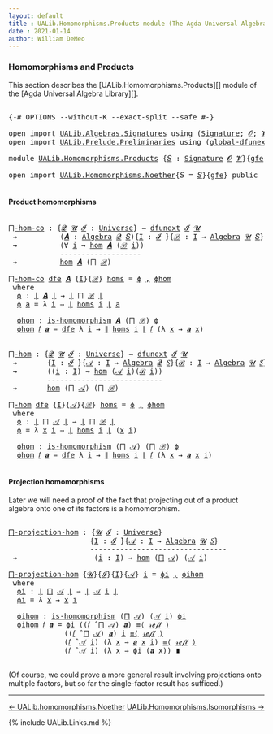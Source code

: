 ```yaml
---
layout: default
title : UALib.Homomorphisms.Products module (The Agda Universal Algebra Library)
date : 2021-01-14
author: William DeMeo
---
```


### <a id="homomorphisms-and-products">Homomorphisms and Products</a>

This section describes the [UALib.Homomorphisms.Products][] module of the [Agda Universal Algebra Library][].

<pre class="Agda">

<a id="343" class="Symbol">{-#</a> <a id="347" class="Keyword">OPTIONS</a> <a id="355" class="Pragma">--without-K</a> <a id="367" class="Pragma">--exact-split</a> <a id="381" class="Pragma">--safe</a> <a id="388" class="Symbol">#-}</a>

<a id="393" class="Keyword">open</a> <a id="398" class="Keyword">import</a> <a id="405" href="UALib.Algebras.Signatures.html" class="Module">UALib.Algebras.Signatures</a> <a id="431" class="Keyword">using</a> <a id="437" class="Symbol">(</a><a id="438" href="UALib.Algebras.Signatures.html#1457" class="Function">Signature</a><a id="447" class="Symbol">;</a> <a id="449" href="universes.html#613" class="Generalizable">𝓞</a><a id="450" class="Symbol">;</a> <a id="452" href="universes.html#617" class="Generalizable">𝓥</a><a id="453" class="Symbol">)</a>
<a id="455" class="Keyword">open</a> <a id="460" class="Keyword">import</a> <a id="467" href="UALib.Prelude.Preliminaries.html" class="Module">UALib.Prelude.Preliminaries</a> <a id="495" class="Keyword">using</a> <a id="501" class="Symbol">(</a><a id="502" href="MGS-Subsingleton-Theorems.html#3468" class="Function">global-dfunext</a><a id="516" class="Symbol">;</a> <a id="518" href="MGS-FunExt-from-Univalence.html#2039" class="Function">dfunext</a><a id="525" class="Symbol">)</a>

<a id="528" class="Keyword">module</a> <a id="535" href="UALib.Homomorphisms.Products.html" class="Module">UALib.Homomorphisms.Products</a> <a id="564" class="Symbol">{</a><a id="565" href="UALib.Homomorphisms.Products.html#565" class="Bound">𝑆</a> <a id="567" class="Symbol">:</a> <a id="569" href="UALib.Algebras.Signatures.html#1457" class="Function">Signature</a> <a id="579" href="universes.html#613" class="Generalizable">𝓞</a> <a id="581" href="universes.html#617" class="Generalizable">𝓥</a><a id="582" class="Symbol">}{</a><a id="584" href="UALib.Homomorphisms.Products.html#584" class="Bound">gfe</a> <a id="588" class="Symbol">:</a> <a id="590" href="MGS-Subsingleton-Theorems.html#3468" class="Function">global-dfunext</a><a id="604" class="Symbol">}</a> <a id="606" class="Keyword">where</a>

<a id="613" class="Keyword">open</a> <a id="618" class="Keyword">import</a> <a id="625" href="UALib.Homomorphisms.Noether.html" class="Module">UALib.Homomorphisms.Noether</a><a id="652" class="Symbol">{</a><a id="653" class="Argument">𝑆</a> <a id="655" class="Symbol">=</a> <a id="657" href="UALib.Homomorphisms.Products.html#565" class="Bound">𝑆</a><a id="658" class="Symbol">}{</a><a id="660" href="UALib.Homomorphisms.Products.html#584" class="Bound">gfe</a><a id="663" class="Symbol">}</a> <a id="665" class="Keyword">public</a>

</pre>

#### <a id="product-homomorphisms">Product homomorphisms</a>

<pre class="Agda">

<a id="⨅-hom-co"></a><a id="761" href="UALib.Homomorphisms.Products.html#761" class="Function">⨅-hom-co</a> <a id="770" class="Symbol">:</a> <a id="772" class="Symbol">{</a><a id="773" href="UALib.Homomorphisms.Products.html#773" class="Bound">𝓠</a> <a id="775" href="UALib.Homomorphisms.Products.html#775" class="Bound">𝓤</a> <a id="777" href="UALib.Homomorphisms.Products.html#777" class="Bound">𝓘</a> <a id="779" class="Symbol">:</a> <a id="781" href="universes.html#551" class="Function">Universe</a><a id="789" class="Symbol">}</a> <a id="791" class="Symbol">→</a> <a id="793" href="MGS-FunExt-from-Univalence.html#2039" class="Function">dfunext</a> <a id="801" href="UALib.Homomorphisms.Products.html#777" class="Bound">𝓘</a> <a id="803" href="UALib.Homomorphisms.Products.html#775" class="Bound">𝓤</a>
 <a id="806" class="Symbol">→</a>          <a id="817" class="Symbol">(</a><a id="818" href="UALib.Homomorphisms.Products.html#818" class="Bound">𝑨</a> <a id="820" class="Symbol">:</a> <a id="822" href="UALib.Algebras.Algebras.html#813" class="Function">Algebra</a> <a id="830" href="UALib.Homomorphisms.Products.html#773" class="Bound">𝓠</a> <a id="832" href="UALib.Homomorphisms.Products.html#565" class="Bound">𝑆</a><a id="833" class="Symbol">){</a><a id="835" href="UALib.Homomorphisms.Products.html#835" class="Bound">I</a> <a id="837" class="Symbol">:</a> <a id="839" href="UALib.Homomorphisms.Products.html#777" class="Bound">𝓘</a> <a id="841" href="universes.html#758" class="Function Operator">̇</a><a id="842" class="Symbol">}{</a><a id="844" href="UALib.Homomorphisms.Products.html#844" class="Bound">ℬ</a> <a id="846" class="Symbol">:</a> <a id="848" href="UALib.Homomorphisms.Products.html#835" class="Bound">I</a> <a id="850" class="Symbol">→</a> <a id="852" href="UALib.Algebras.Algebras.html#813" class="Function">Algebra</a> <a id="860" href="UALib.Homomorphisms.Products.html#775" class="Bound">𝓤</a> <a id="862" href="UALib.Homomorphisms.Products.html#565" class="Bound">𝑆</a><a id="863" class="Symbol">}</a>
 <a id="866" class="Symbol">→</a>          <a id="877" class="Symbol">(∀</a> <a id="880" href="UALib.Homomorphisms.Products.html#880" class="Bound">i</a> <a id="882" class="Symbol">→</a> <a id="884" href="UALib.Homomorphisms.Basic.html#2062" class="Function">hom</a> <a id="888" href="UALib.Homomorphisms.Products.html#818" class="Bound">𝑨</a> <a id="890" class="Symbol">(</a><a id="891" href="UALib.Homomorphisms.Products.html#844" class="Bound">ℬ</a> <a id="893" href="UALib.Homomorphisms.Products.html#880" class="Bound">i</a><a id="894" class="Symbol">))</a>
            <a id="909" class="Comment">-------------------</a>
 <a id="930" class="Symbol">→</a>          <a id="941" href="UALib.Homomorphisms.Basic.html#2062" class="Function">hom</a> <a id="945" href="UALib.Homomorphisms.Products.html#818" class="Bound">𝑨</a> <a id="947" class="Symbol">(</a><a id="948" href="UALib.Algebras.Products.html#676" class="Function">⨅</a> <a id="950" href="UALib.Homomorphisms.Products.html#844" class="Bound">ℬ</a><a id="951" class="Symbol">)</a>

<a id="954" href="UALib.Homomorphisms.Products.html#761" class="Function">⨅-hom-co</a> <a id="963" href="UALib.Homomorphisms.Products.html#963" class="Bound">dfe</a> <a id="967" href="UALib.Homomorphisms.Products.html#967" class="Bound">𝑨</a> <a id="969" class="Symbol">{</a><a id="970" href="UALib.Homomorphisms.Products.html#970" class="Bound">I</a><a id="971" class="Symbol">}{</a><a id="973" href="UALib.Homomorphisms.Products.html#973" class="Bound">ℬ</a><a id="974" class="Symbol">}</a> <a id="976" href="UALib.Homomorphisms.Products.html#976" class="Bound">homs</a> <a id="981" class="Symbol">=</a> <a id="983" href="UALib.Homomorphisms.Products.html#1001" class="Function">ϕ</a> <a id="985" href="UALib.Prelude.Preliminaries.html#5763" class="InductiveConstructor Operator">,</a> <a id="987" href="UALib.Homomorphisms.Products.html#1051" class="Function">ϕhom</a>
 <a id="993" class="Keyword">where</a>
  <a id="1001" href="UALib.Homomorphisms.Products.html#1001" class="Function">ϕ</a> <a id="1003" class="Symbol">:</a> <a id="1005" href="UALib.Prelude.Preliminaries.html#10371" class="Function Operator">∣</a> <a id="1007" href="UALib.Homomorphisms.Products.html#967" class="Bound">𝑨</a> <a id="1009" href="UALib.Prelude.Preliminaries.html#10371" class="Function Operator">∣</a> <a id="1011" class="Symbol">→</a> <a id="1013" href="UALib.Prelude.Preliminaries.html#10371" class="Function Operator">∣</a> <a id="1015" href="UALib.Algebras.Products.html#676" class="Function">⨅</a> <a id="1017" href="UALib.Homomorphisms.Products.html#973" class="Bound">ℬ</a> <a id="1019" href="UALib.Prelude.Preliminaries.html#10371" class="Function Operator">∣</a>
  <a id="1023" href="UALib.Homomorphisms.Products.html#1001" class="Function">ϕ</a> <a id="1025" href="UALib.Homomorphisms.Products.html#1025" class="Bound">a</a> <a id="1027" class="Symbol">=</a> <a id="1029" class="Symbol">λ</a> <a id="1031" href="UALib.Homomorphisms.Products.html#1031" class="Bound">i</a> <a id="1033" class="Symbol">→</a> <a id="1035" href="UALib.Prelude.Preliminaries.html#10371" class="Function Operator">∣</a> <a id="1037" href="UALib.Homomorphisms.Products.html#976" class="Bound">homs</a> <a id="1042" href="UALib.Homomorphisms.Products.html#1031" class="Bound">i</a> <a id="1044" href="UALib.Prelude.Preliminaries.html#10371" class="Function Operator">∣</a> <a id="1046" href="UALib.Homomorphisms.Products.html#1025" class="Bound">a</a>

  <a id="1051" href="UALib.Homomorphisms.Products.html#1051" class="Function">ϕhom</a> <a id="1056" class="Symbol">:</a> <a id="1058" href="UALib.Homomorphisms.Basic.html#1887" class="Function">is-homomorphism</a> <a id="1074" href="UALib.Homomorphisms.Products.html#967" class="Bound">𝑨</a> <a id="1076" class="Symbol">(</a><a id="1077" href="UALib.Algebras.Products.html#676" class="Function">⨅</a> <a id="1079" href="UALib.Homomorphisms.Products.html#973" class="Bound">ℬ</a><a id="1080" class="Symbol">)</a> <a id="1082" href="UALib.Homomorphisms.Products.html#1001" class="Function">ϕ</a>
  <a id="1086" href="UALib.Homomorphisms.Products.html#1051" class="Function">ϕhom</a> <a id="1091" href="UALib.Homomorphisms.Products.html#1091" class="Bound">𝑓</a> <a id="1093" href="UALib.Homomorphisms.Products.html#1093" class="Bound">𝒂</a> <a id="1095" class="Symbol">=</a> <a id="1097" href="UALib.Homomorphisms.Products.html#963" class="Bound">dfe</a> <a id="1101" class="Symbol">λ</a> <a id="1103" href="UALib.Homomorphisms.Products.html#1103" class="Bound">i</a> <a id="1105" class="Symbol">→</a> <a id="1107" href="UALib.Prelude.Preliminaries.html#10452" class="Function Operator">∥</a> <a id="1109" href="UALib.Homomorphisms.Products.html#976" class="Bound">homs</a> <a id="1114" href="UALib.Homomorphisms.Products.html#1103" class="Bound">i</a> <a id="1116" href="UALib.Prelude.Preliminaries.html#10452" class="Function Operator">∥</a> <a id="1118" href="UALib.Homomorphisms.Products.html#1091" class="Bound">𝑓</a> <a id="1120" class="Symbol">(λ</a> <a id="1123" href="UALib.Homomorphisms.Products.html#1123" class="Bound">x</a> <a id="1125" class="Symbol">→</a> <a id="1127" href="UALib.Homomorphisms.Products.html#1093" class="Bound">𝒂</a> <a id="1129" href="UALib.Homomorphisms.Products.html#1123" class="Bound">x</a><a id="1130" class="Symbol">)</a>


<a id="⨅-hom"></a><a id="1134" href="UALib.Homomorphisms.Products.html#1134" class="Function">⨅-hom</a> <a id="1140" class="Symbol">:</a> <a id="1142" class="Symbol">{</a><a id="1143" href="UALib.Homomorphisms.Products.html#1143" class="Bound">𝓠</a> <a id="1145" href="UALib.Homomorphisms.Products.html#1145" class="Bound">𝓤</a> <a id="1147" href="UALib.Homomorphisms.Products.html#1147" class="Bound">𝓘</a> <a id="1149" class="Symbol">:</a> <a id="1151" href="universes.html#551" class="Function">Universe</a><a id="1159" class="Symbol">}</a> <a id="1161" class="Symbol">→</a> <a id="1163" href="MGS-FunExt-from-Univalence.html#2039" class="Function">dfunext</a> <a id="1171" href="UALib.Homomorphisms.Products.html#1147" class="Bound">𝓘</a> <a id="1173" href="UALib.Homomorphisms.Products.html#1145" class="Bound">𝓤</a>
 <a id="1176" class="Symbol">→</a>       <a id="1184" class="Symbol">{</a><a id="1185" href="UALib.Homomorphisms.Products.html#1185" class="Bound">I</a> <a id="1187" class="Symbol">:</a> <a id="1189" href="UALib.Homomorphisms.Products.html#1147" class="Bound">𝓘</a> <a id="1191" href="universes.html#758" class="Function Operator">̇</a><a id="1192" class="Symbol">}{</a><a id="1194" href="UALib.Homomorphisms.Products.html#1194" class="Bound">𝒜</a> <a id="1196" class="Symbol">:</a> <a id="1198" href="UALib.Homomorphisms.Products.html#1185" class="Bound">I</a> <a id="1200" class="Symbol">→</a> <a id="1202" href="UALib.Algebras.Algebras.html#813" class="Function">Algebra</a> <a id="1210" href="UALib.Homomorphisms.Products.html#1143" class="Bound">𝓠</a> <a id="1212" href="UALib.Homomorphisms.Products.html#565" class="Bound">𝑆</a><a id="1213" class="Symbol">}{</a><a id="1215" href="UALib.Homomorphisms.Products.html#1215" class="Bound">ℬ</a> <a id="1217" class="Symbol">:</a> <a id="1219" href="UALib.Homomorphisms.Products.html#1185" class="Bound">I</a> <a id="1221" class="Symbol">→</a> <a id="1223" href="UALib.Algebras.Algebras.html#813" class="Function">Algebra</a> <a id="1231" href="UALib.Homomorphisms.Products.html#1145" class="Bound">𝓤</a> <a id="1233" href="UALib.Homomorphisms.Products.html#565" class="Bound">𝑆</a><a id="1234" class="Symbol">}</a>
 <a id="1237" class="Symbol">→</a>       <a id="1245" class="Symbol">((</a><a id="1247" href="UALib.Homomorphisms.Products.html#1247" class="Bound">i</a> <a id="1249" class="Symbol">:</a> <a id="1251" href="UALib.Homomorphisms.Products.html#1185" class="Bound">I</a><a id="1252" class="Symbol">)</a> <a id="1254" class="Symbol">→</a> <a id="1256" href="UALib.Homomorphisms.Basic.html#2062" class="Function">hom</a> <a id="1260" class="Symbol">(</a><a id="1261" href="UALib.Homomorphisms.Products.html#1194" class="Bound">𝒜</a> <a id="1263" href="UALib.Homomorphisms.Products.html#1247" class="Bound">i</a><a id="1264" class="Symbol">)(</a><a id="1266" href="UALib.Homomorphisms.Products.html#1215" class="Bound">ℬ</a> <a id="1268" href="UALib.Homomorphisms.Products.html#1247" class="Bound">i</a><a id="1269" class="Symbol">))</a>
         <a id="1281" class="Comment">---------------------------</a>
 <a id="1310" class="Symbol">→</a>       <a id="1318" href="UALib.Homomorphisms.Basic.html#2062" class="Function">hom</a> <a id="1322" class="Symbol">(</a><a id="1323" href="UALib.Algebras.Products.html#676" class="Function">⨅</a> <a id="1325" href="UALib.Homomorphisms.Products.html#1194" class="Bound">𝒜</a><a id="1326" class="Symbol">)</a> <a id="1328" class="Symbol">(</a><a id="1329" href="UALib.Algebras.Products.html#676" class="Function">⨅</a> <a id="1331" href="UALib.Homomorphisms.Products.html#1215" class="Bound">ℬ</a><a id="1332" class="Symbol">)</a>

<a id="1335" href="UALib.Homomorphisms.Products.html#1134" class="Function">⨅-hom</a> <a id="1341" href="UALib.Homomorphisms.Products.html#1341" class="Bound">dfe</a> <a id="1345" class="Symbol">{</a><a id="1346" href="UALib.Homomorphisms.Products.html#1346" class="Bound">I</a><a id="1347" class="Symbol">}{</a><a id="1349" href="UALib.Homomorphisms.Products.html#1349" class="Bound">𝒜</a><a id="1350" class="Symbol">}{</a><a id="1352" href="UALib.Homomorphisms.Products.html#1352" class="Bound">ℬ</a><a id="1353" class="Symbol">}</a> <a id="1355" href="UALib.Homomorphisms.Products.html#1355" class="Bound">homs</a> <a id="1360" class="Symbol">=</a> <a id="1362" href="UALib.Homomorphisms.Products.html#1380" class="Function">ϕ</a> <a id="1364" href="UALib.Prelude.Preliminaries.html#5763" class="InductiveConstructor Operator">,</a> <a id="1366" href="UALib.Homomorphisms.Products.html#1436" class="Function">ϕhom</a>
 <a id="1372" class="Keyword">where</a>
  <a id="1380" href="UALib.Homomorphisms.Products.html#1380" class="Function">ϕ</a> <a id="1382" class="Symbol">:</a> <a id="1384" href="UALib.Prelude.Preliminaries.html#10371" class="Function Operator">∣</a> <a id="1386" href="UALib.Algebras.Products.html#676" class="Function">⨅</a> <a id="1388" href="UALib.Homomorphisms.Products.html#1349" class="Bound">𝒜</a> <a id="1390" href="UALib.Prelude.Preliminaries.html#10371" class="Function Operator">∣</a> <a id="1392" class="Symbol">→</a> <a id="1394" href="UALib.Prelude.Preliminaries.html#10371" class="Function Operator">∣</a> <a id="1396" href="UALib.Algebras.Products.html#676" class="Function">⨅</a> <a id="1398" href="UALib.Homomorphisms.Products.html#1352" class="Bound">ℬ</a> <a id="1400" href="UALib.Prelude.Preliminaries.html#10371" class="Function Operator">∣</a>
  <a id="1404" href="UALib.Homomorphisms.Products.html#1380" class="Function">ϕ</a> <a id="1406" class="Symbol">=</a> <a id="1408" class="Symbol">λ</a> <a id="1410" href="UALib.Homomorphisms.Products.html#1410" class="Bound">x</a> <a id="1412" href="UALib.Homomorphisms.Products.html#1412" class="Bound">i</a> <a id="1414" class="Symbol">→</a> <a id="1416" href="UALib.Prelude.Preliminaries.html#10371" class="Function Operator">∣</a> <a id="1418" href="UALib.Homomorphisms.Products.html#1355" class="Bound">homs</a> <a id="1423" href="UALib.Homomorphisms.Products.html#1412" class="Bound">i</a> <a id="1425" href="UALib.Prelude.Preliminaries.html#10371" class="Function Operator">∣</a> <a id="1427" class="Symbol">(</a><a id="1428" href="UALib.Homomorphisms.Products.html#1410" class="Bound">x</a> <a id="1430" href="UALib.Homomorphisms.Products.html#1412" class="Bound">i</a><a id="1431" class="Symbol">)</a>

  <a id="1436" href="UALib.Homomorphisms.Products.html#1436" class="Function">ϕhom</a> <a id="1441" class="Symbol">:</a> <a id="1443" href="UALib.Homomorphisms.Basic.html#1887" class="Function">is-homomorphism</a> <a id="1459" class="Symbol">(</a><a id="1460" href="UALib.Algebras.Products.html#676" class="Function">⨅</a> <a id="1462" href="UALib.Homomorphisms.Products.html#1349" class="Bound">𝒜</a><a id="1463" class="Symbol">)</a> <a id="1465" class="Symbol">(</a><a id="1466" href="UALib.Algebras.Products.html#676" class="Function">⨅</a> <a id="1468" href="UALib.Homomorphisms.Products.html#1352" class="Bound">ℬ</a><a id="1469" class="Symbol">)</a> <a id="1471" href="UALib.Homomorphisms.Products.html#1380" class="Function">ϕ</a>
  <a id="1475" href="UALib.Homomorphisms.Products.html#1436" class="Function">ϕhom</a> <a id="1480" href="UALib.Homomorphisms.Products.html#1480" class="Bound">𝑓</a> <a id="1482" href="UALib.Homomorphisms.Products.html#1482" class="Bound">𝒂</a> <a id="1484" class="Symbol">=</a> <a id="1486" href="UALib.Homomorphisms.Products.html#1341" class="Bound">dfe</a> <a id="1490" class="Symbol">λ</a> <a id="1492" href="UALib.Homomorphisms.Products.html#1492" class="Bound">i</a> <a id="1494" class="Symbol">→</a> <a id="1496" href="UALib.Prelude.Preliminaries.html#10452" class="Function Operator">∥</a> <a id="1498" href="UALib.Homomorphisms.Products.html#1355" class="Bound">homs</a> <a id="1503" href="UALib.Homomorphisms.Products.html#1492" class="Bound">i</a> <a id="1505" href="UALib.Prelude.Preliminaries.html#10452" class="Function Operator">∥</a> <a id="1507" href="UALib.Homomorphisms.Products.html#1480" class="Bound">𝑓</a> <a id="1509" class="Symbol">(λ</a> <a id="1512" href="UALib.Homomorphisms.Products.html#1512" class="Bound">x</a> <a id="1514" class="Symbol">→</a> <a id="1516" href="UALib.Homomorphisms.Products.html#1482" class="Bound">𝒂</a> <a id="1518" href="UALib.Homomorphisms.Products.html#1512" class="Bound">x</a> <a id="1520" href="UALib.Homomorphisms.Products.html#1492" class="Bound">i</a><a id="1521" class="Symbol">)</a>

</pre>



#### <a id="projection-homomorphisms">Projection homomorphisms</a>

Later we will need a proof of the fact that projecting out of a product algebra onto one of its factors is a homomorphism.

<pre class="Agda">

<a id="⨅-projection-hom"></a><a id="1744" href="UALib.Homomorphisms.Products.html#1744" class="Function">⨅-projection-hom</a> <a id="1761" class="Symbol">:</a> <a id="1763" class="Symbol">{</a><a id="1764" href="UALib.Homomorphisms.Products.html#1764" class="Bound">𝓤</a> <a id="1766" href="UALib.Homomorphisms.Products.html#1766" class="Bound">𝓘</a> <a id="1768" class="Symbol">:</a> <a id="1770" href="universes.html#551" class="Function">Universe</a><a id="1778" class="Symbol">}</a>
                   <a id="1799" class="Symbol">{</a><a id="1800" href="UALib.Homomorphisms.Products.html#1800" class="Bound">I</a> <a id="1802" class="Symbol">:</a> <a id="1804" href="UALib.Homomorphisms.Products.html#1766" class="Bound">𝓘</a> <a id="1806" href="universes.html#758" class="Function Operator">̇</a><a id="1807" class="Symbol">}{</a><a id="1809" href="UALib.Homomorphisms.Products.html#1809" class="Bound">𝒜</a> <a id="1811" class="Symbol">:</a> <a id="1813" href="UALib.Homomorphisms.Products.html#1800" class="Bound">I</a> <a id="1815" class="Symbol">→</a> <a id="1817" href="UALib.Algebras.Algebras.html#813" class="Function">Algebra</a> <a id="1825" href="UALib.Homomorphisms.Products.html#1764" class="Bound">𝓤</a> <a id="1827" href="UALib.Homomorphisms.Products.html#565" class="Bound">𝑆</a><a id="1828" class="Symbol">}</a>
                   <a id="1849" class="Comment">--------------------------------</a>
 <a id="1883" class="Symbol">→</a>                  <a id="1902" class="Symbol">(</a><a id="1903" href="UALib.Homomorphisms.Products.html#1903" class="Bound">i</a> <a id="1905" class="Symbol">:</a> <a id="1907" href="UALib.Homomorphisms.Products.html#1800" class="Bound">I</a><a id="1908" class="Symbol">)</a> <a id="1910" class="Symbol">→</a> <a id="1912" href="UALib.Homomorphisms.Basic.html#2062" class="Function">hom</a> <a id="1916" class="Symbol">(</a><a id="1917" href="UALib.Algebras.Products.html#676" class="Function">⨅</a> <a id="1919" href="UALib.Homomorphisms.Products.html#1809" class="Bound">𝒜</a><a id="1920" class="Symbol">)</a> <a id="1922" class="Symbol">(</a><a id="1923" href="UALib.Homomorphisms.Products.html#1809" class="Bound">𝒜</a> <a id="1925" href="UALib.Homomorphisms.Products.html#1903" class="Bound">i</a><a id="1926" class="Symbol">)</a>

<a id="1929" href="UALib.Homomorphisms.Products.html#1744" class="Function">⨅-projection-hom</a> <a id="1946" class="Symbol">{</a><a id="1947" href="UALib.Homomorphisms.Products.html#1947" class="Bound">𝓤</a><a id="1948" class="Symbol">}{</a><a id="1950" href="UALib.Homomorphisms.Products.html#1950" class="Bound">𝓘</a><a id="1951" class="Symbol">}{</a><a id="1953" href="UALib.Homomorphisms.Products.html#1953" class="Bound">I</a><a id="1954" class="Symbol">}{</a><a id="1956" href="UALib.Homomorphisms.Products.html#1956" class="Bound">𝒜</a><a id="1957" class="Symbol">}</a> <a id="1959" href="UALib.Homomorphisms.Products.html#1959" class="Bound">i</a> <a id="1961" class="Symbol">=</a> <a id="1963" href="UALib.Homomorphisms.Products.html#1983" class="Function">ϕi</a> <a id="1966" href="UALib.Prelude.Preliminaries.html#5763" class="InductiveConstructor Operator">,</a> <a id="1968" href="UALib.Homomorphisms.Products.html#2026" class="Function">ϕihom</a>
 <a id="1975" class="Keyword">where</a>
  <a id="1983" href="UALib.Homomorphisms.Products.html#1983" class="Function">ϕi</a> <a id="1986" class="Symbol">:</a> <a id="1988" href="UALib.Prelude.Preliminaries.html#10371" class="Function Operator">∣</a> <a id="1990" href="UALib.Algebras.Products.html#676" class="Function">⨅</a> <a id="1992" href="UALib.Homomorphisms.Products.html#1956" class="Bound">𝒜</a> <a id="1994" href="UALib.Prelude.Preliminaries.html#10371" class="Function Operator">∣</a> <a id="1996" class="Symbol">→</a> <a id="1998" href="UALib.Prelude.Preliminaries.html#10371" class="Function Operator">∣</a> <a id="2000" href="UALib.Homomorphisms.Products.html#1956" class="Bound">𝒜</a> <a id="2002" href="UALib.Homomorphisms.Products.html#1959" class="Bound">i</a> <a id="2004" href="UALib.Prelude.Preliminaries.html#10371" class="Function Operator">∣</a>
  <a id="2008" href="UALib.Homomorphisms.Products.html#1983" class="Function">ϕi</a> <a id="2011" class="Symbol">=</a> <a id="2013" class="Symbol">λ</a> <a id="2015" href="UALib.Homomorphisms.Products.html#2015" class="Bound">x</a> <a id="2017" class="Symbol">→</a> <a id="2019" href="UALib.Homomorphisms.Products.html#2015" class="Bound">x</a> <a id="2021" href="UALib.Homomorphisms.Products.html#1959" class="Bound">i</a>

  <a id="2026" href="UALib.Homomorphisms.Products.html#2026" class="Function">ϕihom</a> <a id="2032" class="Symbol">:</a> <a id="2034" href="UALib.Homomorphisms.Basic.html#1887" class="Function">is-homomorphism</a> <a id="2050" class="Symbol">(</a><a id="2051" href="UALib.Algebras.Products.html#676" class="Function">⨅</a> <a id="2053" href="UALib.Homomorphisms.Products.html#1956" class="Bound">𝒜</a><a id="2054" class="Symbol">)</a> <a id="2056" class="Symbol">(</a><a id="2057" href="UALib.Homomorphisms.Products.html#1956" class="Bound">𝒜</a> <a id="2059" href="UALib.Homomorphisms.Products.html#1959" class="Bound">i</a><a id="2060" class="Symbol">)</a> <a id="2062" href="UALib.Homomorphisms.Products.html#1983" class="Function">ϕi</a>
  <a id="2067" href="UALib.Homomorphisms.Products.html#2026" class="Function">ϕihom</a> <a id="2073" href="UALib.Homomorphisms.Products.html#2073" class="Bound">𝑓</a> <a id="2075" href="UALib.Homomorphisms.Products.html#2075" class="Bound">𝒂</a> <a id="2077" class="Symbol">=</a> <a id="2079" href="UALib.Homomorphisms.Products.html#1983" class="Function">ϕi</a> <a id="2082" class="Symbol">((</a><a id="2084" href="UALib.Homomorphisms.Products.html#2073" class="Bound">𝑓</a> <a id="2086" href="UALib.Algebras.Algebras.html#3080" class="Function Operator">̂</a> <a id="2088" href="UALib.Algebras.Products.html#676" class="Function">⨅</a> <a id="2090" href="UALib.Homomorphisms.Products.html#1956" class="Bound">𝒜</a><a id="2091" class="Symbol">)</a> <a id="2093" href="UALib.Homomorphisms.Products.html#2075" class="Bound">𝒂</a><a id="2094" class="Symbol">)</a> <a id="2096" href="MGS-MLTT.html#5997" class="Function Operator">≡⟨</a> <a id="2099" href="UALib.Prelude.Preliminaries.html#5668" class="InductiveConstructor">𝓇ℯ𝒻𝓁</a> <a id="2104" href="MGS-MLTT.html#5997" class="Function Operator">⟩</a>
             <a id="2119" class="Symbol">((</a><a id="2121" href="UALib.Homomorphisms.Products.html#2073" class="Bound">𝑓</a> <a id="2123" href="UALib.Algebras.Algebras.html#3080" class="Function Operator">̂</a> <a id="2125" href="UALib.Algebras.Products.html#676" class="Function">⨅</a> <a id="2127" href="UALib.Homomorphisms.Products.html#1956" class="Bound">𝒜</a><a id="2128" class="Symbol">)</a> <a id="2130" href="UALib.Homomorphisms.Products.html#2075" class="Bound">𝒂</a><a id="2131" class="Symbol">)</a> <a id="2133" href="UALib.Homomorphisms.Products.html#1959" class="Bound">i</a> <a id="2135" href="MGS-MLTT.html#5997" class="Function Operator">≡⟨</a> <a id="2138" href="UALib.Prelude.Preliminaries.html#5668" class="InductiveConstructor">𝓇ℯ𝒻𝓁</a> <a id="2143" href="MGS-MLTT.html#5997" class="Function Operator">⟩</a>
             <a id="2158" class="Symbol">(</a><a id="2159" href="UALib.Homomorphisms.Products.html#2073" class="Bound">𝑓</a> <a id="2161" href="UALib.Algebras.Algebras.html#3080" class="Function Operator">̂</a> <a id="2163" href="UALib.Homomorphisms.Products.html#1956" class="Bound">𝒜</a> <a id="2165" href="UALib.Homomorphisms.Products.html#1959" class="Bound">i</a><a id="2166" class="Symbol">)</a> <a id="2168" class="Symbol">(λ</a> <a id="2171" href="UALib.Homomorphisms.Products.html#2171" class="Bound">x</a> <a id="2173" class="Symbol">→</a> <a id="2175" href="UALib.Homomorphisms.Products.html#2075" class="Bound">𝒂</a> <a id="2177" href="UALib.Homomorphisms.Products.html#2171" class="Bound">x</a> <a id="2179" href="UALib.Homomorphisms.Products.html#1959" class="Bound">i</a><a id="2180" class="Symbol">)</a> <a id="2182" href="MGS-MLTT.html#5997" class="Function Operator">≡⟨</a> <a id="2185" href="UALib.Prelude.Preliminaries.html#5668" class="InductiveConstructor">𝓇ℯ𝒻𝓁</a> <a id="2190" href="MGS-MLTT.html#5997" class="Function Operator">⟩</a>
             <a id="2205" class="Symbol">(</a><a id="2206" href="UALib.Homomorphisms.Products.html#2073" class="Bound">𝑓</a> <a id="2208" href="UALib.Algebras.Algebras.html#3080" class="Function Operator">̂</a> <a id="2210" href="UALib.Homomorphisms.Products.html#1956" class="Bound">𝒜</a> <a id="2212" href="UALib.Homomorphisms.Products.html#1959" class="Bound">i</a><a id="2213" class="Symbol">)</a> <a id="2215" class="Symbol">(λ</a> <a id="2218" href="UALib.Homomorphisms.Products.html#2218" class="Bound">x</a> <a id="2220" class="Symbol">→</a> <a id="2222" href="UALib.Homomorphisms.Products.html#1983" class="Function">ϕi</a> <a id="2225" class="Symbol">(</a><a id="2226" href="UALib.Homomorphisms.Products.html#2075" class="Bound">𝒂</a> <a id="2228" href="UALib.Homomorphisms.Products.html#2218" class="Bound">x</a><a id="2229" class="Symbol">))</a> <a id="2232" href="MGS-MLTT.html#6079" class="Function Operator">∎</a>

</pre>

(Of course, we could prove a more general result involving projections onto multiple factors, but so far the single-factor result has sufficed.)

--------------------------------------

[← UALib.homomorphisms.Noether](UALib.Homomorphisms.Noether.html)
<span style="float:right;">[UALib.Homomorphisms.Isomorphisms →](UALib.Homomorphisms.Isomorphisms.html)</span>

{% include UALib.Links.md %}
